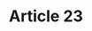 ---
title: "Article 23"
draft: false
exceptions:
- info53c
memberstates:
- SE
score: 3
compensation:
- 
remarks: |
 


link: ""
---
